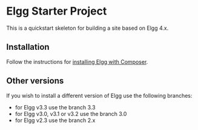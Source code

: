 Elgg Starter Project
====================

This is a quickstart skeleton for building a site based on Elgg 4.x.

## Installation

Follow the instructions for [installing Elgg with Composer](http://learn.elgg.org/en/stable/intro/install.html#overview).

## Other versions

If you wish to install a different version of Elgg use the following branches:

- for Elgg v3.3 use the branch 3.3
- for Elgg v3.0, v3.1 or v3.2 use the branch 3.0
- for Elgg v2.3 use the branch 2.x
